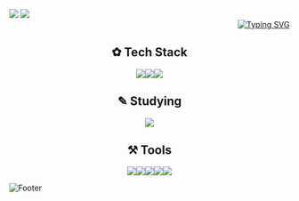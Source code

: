 
<img src="https://capsule-render.vercel.app/api?type=rounded&color=7BD1D2&height=100&width=1000&section=header&text=%E2%8A%B1My%20GitHub%20Profile%E2%8A%B0%20&fontSize=30&fontColor=FFFFFF&fontAlign=50" />


<img src="https://capsule-render.vercel.app/api?type=venom&color=ECEFF1&height=200&section=header&text=Hwang%20hye%20won&fontSize=70"/>

<div align="right">
<a href="https://git.io/typing-svg"><img src="https://readme-typing-svg.demolab.com?font=footlight MT light&pause=1000&random=false&width=435&lines=Hello,+World!" alt="Typing SVG" /></a>
</div>

<h2 align="center"> ✿ Tech Stack </h2>

<div align="center">
<img src="https://img.shields.io/badge/html5-FDF4F5.svg?style=for-the-badge&logo=html5&logoColor=E34F26" /><img src="https://img.shields.io/badge/css3-E8A0BF.svg?style=for-the-badge&logo=css3&logoColor=1572B6" /><img src="https://img.shields.io/badge/adobephotoshop-C0DBEA.svg?style=for-the-badge&logo=adobephotoshop&logoColor=31A8FF" />
</div>



<h2 align="center"> ✎ Studying  </h2>

<div align="center">
<img src="https://img.shields.io/badge/spring-F6F4EB.svg?style=for-the-badge&logo=spring&logoColor=1572B6" />
</div>


<h2 align="center"> ⚒ Tools  </h2>
<div align="center">
<img src="https://img.shields.io/badge/github-E0F7FA.svg?style=for-the-badge&logo=github&logoColor=181717" /><img src="https://img.shields.io/badge/eclipseide-D1C4E9.svg?style=for-the-badge&logo=eclipseide&logoColor=2C2255" /><img src="https://img.shields.io/badge/androidstudio-E0F2F1.svg?style=for-the-badge&logo=androidstudio&logoColor=3DDC84" /><img src="https://img.shields.io/badge/dbeaver-F7F9F2.svg?style=for-the-badge&logo=dbeaver&logoColor=382923" /><img src="https://img.shields.io/badge/sublimetext-EFEBE9.svg?style=for-the-badge&logo=sublimetext&logoColor=FF9800" />
</div>

![Footer](https://capsule-render.vercel.app/api?type=waving&color=0:ECEFF1,100:7BD1D2&height=200&section=footer)
